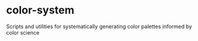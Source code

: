 # color-system
Scripts and utilities for systematically generating color palettes informed by color science
